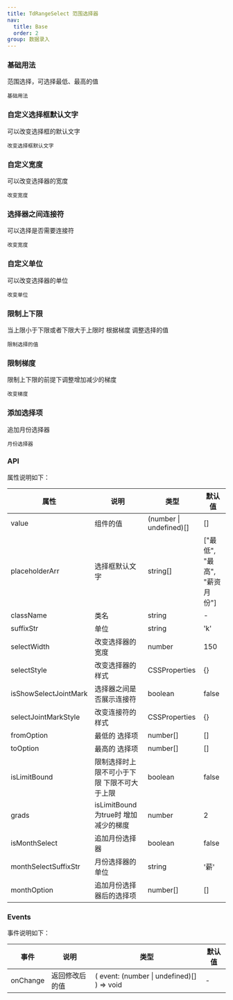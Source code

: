 ```yaml
---
title: TdRangeSelect 范围选择器
nav:
  title: Base
  order: 2
group: 数据录入
---
```


### 基础用法

范围选择，可选择最低、最高的值

<code src="./demos/index.tsx" >基础用法</code>

### 自定义选择框默认文字 

可以改变选择框的默认文字 

<code src="./demos/changeSelectPlaceholder.tsx" >改变选择框默认文字</code>

### 自定义宽度

可以改变选择器的宽度

<code src="./demos/changeSelectWidth.tsx">改变宽度</code>

### 选择器之间连接符

可以选择是否需要连接符

<code src="./demos/isShowJointMark.tsx">改变宽度</code>

### 自定义单位

可以改变选择器的单位

<code src="./demos/unitSelect.tsx">改变单位</code>

### 限制上下限

当上限小于下限或者下限大于上限时 根据梯度 调整选择的值

<code src="./demos/isLimitBoundRangeSelect.tsx">限制选择的值</code>

### 限制梯度

限制上下限的前提下调整增加减少的梯度

<code src="./demos/gradsSelect.tsx">改变梯度</code>

### 添加选择项

追加月份选择器

<code src="./demos/addMonthSelect.tsx">月份选择器</code>

### API

属性说明如下：

| 属性                | 说明                                                       | 类型                                                | 默认值 |
| ------------------- | ---------------------------------------------------------- | --------------------------------------------------- | ------ |
| value               | 组件的值                                                    | (number \| undefined)[]                             | []     |
| placeholderArr      | 选择框默认文字                                               | string[]                                            | ["最低", "最高", "薪资月份"]     |
| className           | 类名                                                        | string                                              | -      |
| suffixStr           | 单位                                                        | string                                               | 'k'      |
| selectWidth         | 改变选择器的宽度                                             | number                                               | 150      |
| selectStyle         | 改变选择器的样式                                             | CSSProperties                                        | {}      |
| isShowSelectJointMark  | 选择器之间是否展示连接符                                   | boolean                                              | false      |
| selectJointMarkStyle   | 改变连接符的样式                                           | CSSProperties                                        | {}      |
| fromOption          | 最低的  选择项                                               | number[]                                               | []      |
| toOption            | 最高的  选择项                                               | number[]                                               | []      |
| isLimitBound        | 限制选择时上限不可小于下限 下限不可大于上限                     | boolean                                               | false      |
| grads               | isLimitBound为true时 增加减少的梯度                           | number                                                | 2      |
| isMonthSelect       | 追加月份选择器                                                | boolean                                               | false      |
| monthSelectSuffixStr  | 月份选择器的单位                                            | string                                                | '薪'      |
| monthOption         | 追加月份选择器后的选择项                                       | number[]                                               | []      |

### Events

事件说明如下：

| 事件     | 说明           | 类型                                       | 默认值 |
| -------- | -------------- | ------------------------------------------ | ------ |
| onChange | 返回修改后的值 | ( event: (number \| undefined)[] ) => void | -      |
